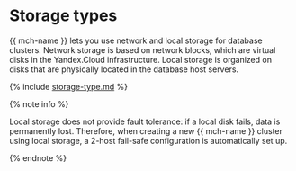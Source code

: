 # Storage types

{{ mch-name }} lets you use network and local storage for database clusters. Network storage is based on network blocks, which are virtual disks in the Yandex.Cloud infrastructure. Local storage is organized on disks that are physically located in the database host servers.

{% include [storage-type.md](../../_includes/mdb/storage-type.md) %}

{% note info %}

Local storage does not provide fault tolerance: if a local disk fails, data is permanently lost. Therefore, when creating a new {{ mch-name }} cluster using local storage, a 2-host fail-safe configuration is automatically set up.

{% endnote %}

